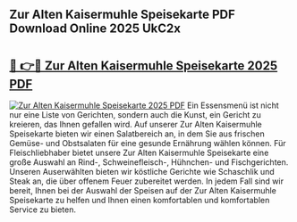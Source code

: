 ## Zur Alten Kaisermuhle Speisekarte PDF Download Online 2025 UkC2x

# <h2><a href="http://gc6rja.nevu.top/?p=Zur+Alten+Kaisermuhle+Speisekarte">🔗 👉🔴 Zur Alten Kaisermuhle Speisekarte 2025 PDF</a></h2>

[![Zur Alten Kaisermuhle Speisekarte 2025 PDF](https://i.imgur.com/dBaPXMq.png)](http://gc6rja.nevu.top/?p=Zur+Alten+Kaisermuhle+Speisekarte)
Ein Essensmenü ist nicht nur eine Liste von Gerichten, sondern auch die Kunst, ein Gericht zu kreieren, das Ihnen gefallen wird. Auf unserer Zur Alten Kaisermuhle Speisekarte bieten wir einen Salatbereich an, in dem Sie aus frischen Gemüse- und Obstsalaten für eine gesunde Ernährung wählen können. Für Fleischliebhaber bietet unsere Zur Alten Kaisermuhle Speisekarte eine große Auswahl an Rind-, Schweinefleisch-, Hühnchen- und Fischgerichten. Unseren Auserwählten bieten wir köstliche Gerichte wie Schaschlik und Steak an, die über offenem Feuer zubereitet werden. In jedem Fall sind wir bereit, Ihnen bei der Auswahl der Speisen auf der Zur Alten Kaisermuhle Speisekarte zu helfen und Ihnen einen komfortablen und komfortablen Service zu bieten.
